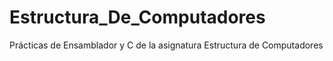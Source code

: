 # Estructura_De_Computadores

Prácticas de Ensamblador y C de la asignatura Estructura de Computadores
